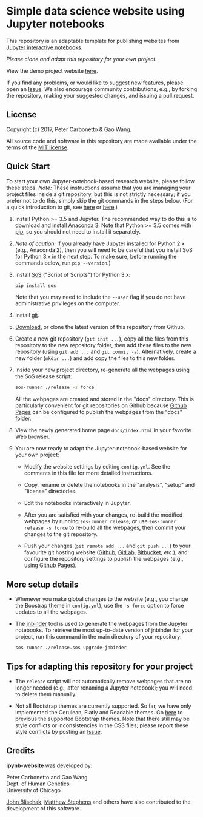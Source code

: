 # Simple data science website using Jupyter notebooks

This repository is an adaptable template for publishing websites from
[Jupyter interactive notebooks](https://jupyter.org).

*Please clone and adapt this repository for your own project.*

View the demo project website
[here](https://stephenslab.github.io/ipynb-website).

If you find any problems, or would like to suggest new features,
please open an
[Issue](https://github.com/stephenslab/ipynb-website/issues). We also
encourage community contributions, e.g., by forking the repository,
making your suggested changes, and issuing a pull request.

## License

Copyright (c) 2017, Peter Carbonetto & Gao Wang.

All source code and software in this repository are made available
under the terms of the [MIT license](https://opensource.org/licenses/MIT).

## Quick Start

To start your own Jupyter-notebook-based research website, please
follow these steps. *Note:* These instructions assume that you are
managing your project files inside a git repository, but this is not
strictly necessary; if you prefer not to do this, simply skip the git
commands in the steps below. (For a quick introduction to git, see
[here](https://swcarpentry.github.io/git-novice) or
[here](https://doi.org/10.1371/journal.pcbi.1004668 ).)

1. Install Python >= 3.5 and Jupyter. The recommended way to do this
is to download and install
[Anaconda 3](https://www.continuum.io/anaconda-overview). Note that
Python >= 3.5 comes with [pip](https://pip.pypa.io), so you should not
need to install it separately.

2. *Note of caution:* If you already have Jupyter installed for
Python 2.x (e.g., Anaconda 2), then you will need to be careful that
you install SoS for Python 3.x in the next step. To make sure, before
running the commands below, run `pip --version`.)

3. Install [SoS](https://github.com/vatlab/SOS) ("Script of Scripts")
for Python 3.x:

   ```bash
   pip install sos
   ```

   Note that you may need to include the `--user` flag if you do not
   have administrative privileges on the computer.

4. Install [git](https://git-scm.com/downloads). 

5. [Download](https://github.com/stephenslab/ipynb-website/archive/master.zip),
or clone the latest version of this repository from Github.

6. Create a new git repository (`git init ...`), copy all the files
from this repository to the new repository folder, then add these
files to the new repository (using `git add ...` and `git commit
-a`). Alternatively, create a new folder (`mkdir ...`) and add copy
the files to this new folder.

7. Inside your new project directory, re-generate all the webpages
using the SoS release script:

   ```bash
   sos-runner ./release -s force
   ```

   All the webpages are created and stored in the "docs"
   directory. This is particularly convenient for git repositories on
   Github because 
   [Github Pages](https://help.github.com/categories/github-pages-basics)
   can be configured to publish the webpages from the "docs" folder.

8. View the newly generated home page `docs/index.html` in your
favorite Web browser.

9. You are now ready to adapt the Jupyter-notebook-based website for
   your own project:

   + Modify the website settings by editing `config.yml`. See the
     comments in this file for more detailed instructions.

   + Copy, rename or delete the notebooks in the "analysis", "setup"
     and "license" directories.

   + Edit the notebooks interactively in Jupyter.

   + After you are satisfied with your changes, re-build the modified
     webpages by running `sos-runner release`, or use `sos-runner
     release -s force` to re-build all the webpages, then commit your
     changes to the git repository.

   + Push your changes (`git remote add ...` and `git push ...`) to
     your favourite git hosting website ([Github](http://github.com),
     [GitLab](http://gitlab.com), [Bitbucket](https://bitbucket.org),
     *etc.*), and configure the repository settings to publish the
     webpages (e.g., using
     [Github Pages](https://help.github.com/categories/github-pages-basics)).

## More setup details

+ Whenever you make global changes to the website (e.g., you change
  the Boostrap theme in `config.yml`), use the `-s force` option to force
  updates to all the webpages.

+ The [jnbinder](https://github.com/gaow/jnbinder) tool is used to
  generate the webpages from the Jupyter notebooks. To retrieve the
  most up-to-date version of jnbinder for your project, run this
  command in the main directory of your repository:

  ```bash
  sos-runner ./release.sos upgrade-jnbinder
  ```

## Tips for adapting this repository for your project

+ The `release` script will not automatically remove webpages that are
no longer needed (e.g., after renaming a Jupyter notebook); you will
need to delete them manually.

+ Not all Bootstrap themes are currently supported. So far, we have
only implemented the Cerulean, Flatly and Readable themes. Go
[here](https://bootswatch.com) to previous the supported Bootstrap
themes. Note that there still may be style conflicts or
inconsistencies in the CSS files; please report these style conflicts
by posting an
[Issue](https://github.com/stephenslab/ipynb-website/issues).

## Credits

**ipynb-website** was developed by:

Peter Carbonetto and Gao Wang<br>
Dept. of Human Genetics<br>
University of Chicago<br>

[John Blischak](https://github.com/jdblischak),
[Matthew Stephens](http://stephenslab.uchicago.edu) and others have
also contributed to the development of this software.
